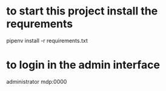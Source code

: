 # to start this project install the requrements 
 pipenv install -r requirements.txt 
#  to login in the admin interface 
   administrator mdp:0000
